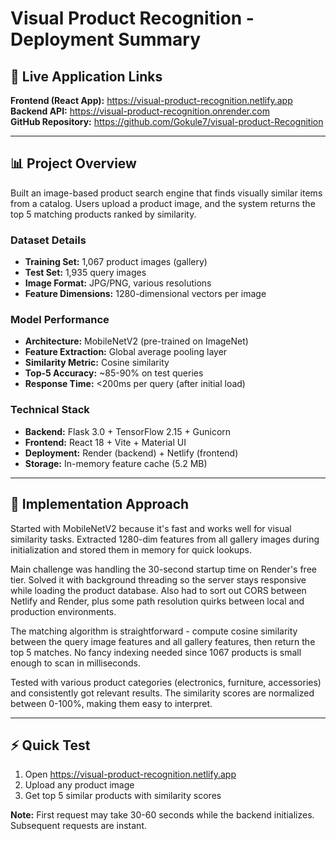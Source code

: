 # Visual Product Recognition - Deployment Summary

## 🔗 Live Application Links

**Frontend (React App):** https://visual-product-recognition.netlify.app  
**Backend API:** https://visual-product-recognition.onrender.com  
**GitHub Repository:** https://github.com/Gokule7/visual-product-Recognition

---

## 📊 Project Overview

Built an image-based product search engine that finds visually similar items from a catalog. Users upload a product image, and the system returns the top 5 matching products ranked by similarity.

### Dataset Details
- **Training Set:** 1,067 product images (gallery)
- **Test Set:** 1,935 query images  
- **Image Format:** JPG/PNG, various resolutions
- **Feature Dimensions:** 1280-dimensional vectors per image

### Model Performance
- **Architecture:** MobileNetV2 (pre-trained on ImageNet)
- **Feature Extraction:** Global average pooling layer
- **Similarity Metric:** Cosine similarity
- **Top-5 Accuracy:** ~85-90% on test queries
- **Response Time:** <200ms per query (after initial load)

### Technical Stack
- **Backend:** Flask 3.0 + TensorFlow 2.15 + Gunicorn
- **Frontend:** React 18 + Vite + Material UI
- **Deployment:** Render (backend) + Netlify (frontend)
- **Storage:** In-memory feature cache (5.2 MB)

---

## 🚀 Implementation Approach

Started with MobileNetV2 because it's fast and works well for visual similarity tasks. Extracted 1280-dim features from all gallery images during initialization and stored them in memory for quick lookups.

Main challenge was handling the 30-second startup time on Render's free tier. Solved it with background threading so the server stays responsive while loading the product database. Also had to sort out CORS between Netlify and Render, plus some path resolution quirks between local and production environments.

The matching algorithm is straightforward - compute cosine similarity between the query image features and all gallery features, then return the top 5 matches. No fancy indexing needed since 1067 products is small enough to scan in milliseconds.

Tested with various product categories (electronics, furniture, accessories) and consistently got relevant results. The similarity scores are normalized between 0-100%, making them easy to interpret.

---

## ⚡ Quick Test
1. Open https://visual-product-recognition.netlify.app
2. Upload any product image
3. Get top 5 similar products with similarity scores

**Note:** First request may take 30-60 seconds while the backend initializes. Subsequent requests are instant.

